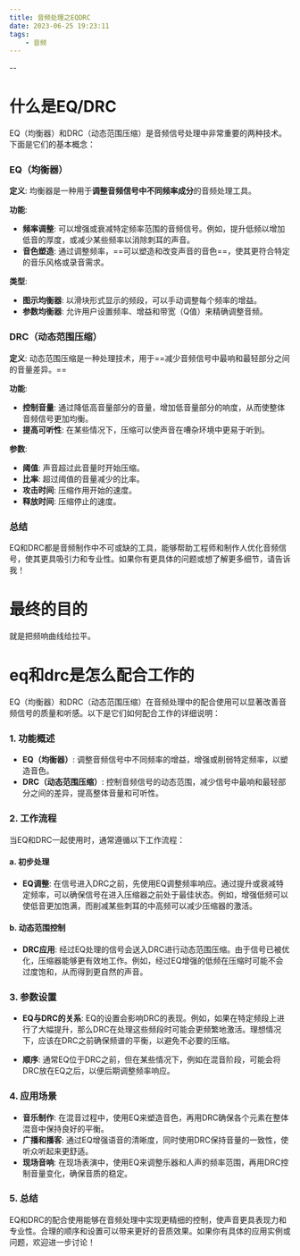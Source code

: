 ```yaml
---
title: 音频处理之EQDRC
date: 2023-06-25 19:23:11
tags:
	- 音频
---
```


--

# 什么是EQ/DRC

EQ（均衡器）和DRC（动态范围压缩）是音频信号处理中非常重要的两种技术。下面是它们的基本概念：

### EQ（均衡器）

**定义**: 均衡器是一种用于**调整音频信号中不同频率成分**的音频处理工具。

**功能**:

- **频率调整**: 可以增强或衰减特定频率范围的音频信号。例如，提升低频以增加低音的厚度，或减少某些频率以消除刺耳的声音。
- **音色塑造**: 通过调整频率，==可以塑造和改变声音的音色==，使其更符合特定的音乐风格或录音需求。

**类型**:

- **图示均衡器**: 以滑块形式显示的频段，可以手动调整每个频率的增益。
- **参数均衡器**: 允许用户设置频率、增益和带宽（Q值）来精确调整音频。

### DRC（动态范围压缩）

**定义**: 动态范围压缩是一种处理技术，用于==减少音频信号中最响和最轻部分之间的音量差异。==

**功能**:
- **控制音量**: 通过降低高音量部分的音量，增加低音量部分的响度，从而使整体音频信号更加均衡。
- **提高可听性**: 在某些情况下，压缩可以使声音在嘈杂环境中更易于听到。

**参数**:

- **阈值**: 声音超过此音量时开始压缩。
- **比率**: 超过阈值的音量减少的比率。
- **攻击时间**: 压缩作用开始的速度。
- **释放时间**: 压缩停止的速度。

### 总结

EQ和DRC都是音频制作中不可或缺的工具，能够帮助工程师和制作人优化音频信号，使其更具吸引力和专业性。如果你有更具体的问题或想了解更多细节，请告诉我！

# 最终的目的

就是把频响曲线给拉平。

# eq和drc是怎么配合工作的

EQ（均衡器）和DRC（动态范围压缩）在音频处理中的配合使用可以显著改善音频信号的质量和听感。以下是它们如何配合工作的详细说明：

### 1. **功能概述**

- **EQ（均衡器）**: 调整音频信号中不同频率的增益，增强或削弱特定频率，以塑造音色。
- **DRC（动态范围压缩）**: 控制音频信号的动态范围，减少信号中最响和最轻部分之间的差异，提高整体音量和可听性。

### 2. **工作流程**

当EQ和DRC一起使用时，通常遵循以下工作流程：

#### a. **初步处理**

- **EQ调整**: 在信号进入DRC之前，先使用EQ调整频率响应。通过提升或衰减特定频率，可以确保信号在进入压缩器之前处于最佳状态。例如，增强低频可以使低音更加饱满，而削减某些刺耳的中高频可以减少压缩器的激活。

#### b. **动态范围控制**

- **DRC应用**: 经过EQ处理的信号会送入DRC进行动态范围压缩。由于信号已被优化，压缩器能够更有效地工作。例如，经过EQ增强的低频在压缩时可能不会过度饱和，从而得到更自然的声音。

### 3. **参数设置**

- **EQ与DRC的关系**: EQ的设置会影响DRC的表现。例如，如果在特定频段上进行了大幅提升，那么DRC在处理这些频段时可能会更频繁地激活。理想情况下，应该在DRC之前确保频谱的平衡，以避免不必要的压缩。

- **顺序**: 通常EQ位于DRC之前，但在某些情况下，例如在混音阶段，可能会将DRC放在EQ之后，以便后期调整频率响应。

### 4. **应用场景**

- **音乐制作**: 在混音过程中，使用EQ来塑造音色，再用DRC确保各个元素在整体混音中保持良好的平衡。
- **广播和播客**: 通过EQ增强语音的清晰度，同时使用DRC保持音量的一致性，使听众听起来更舒适。
- **现场音响**: 在现场表演中，使用EQ来调整乐器和人声的频率范围，再用DRC控制音量变化，确保音质的稳定。

### 5. **总结**

EQ和DRC的配合使用能够在音频处理中实现更精细的控制，使声音更具表现力和专业性。合理的顺序和设置可以带来更好的音质效果。如果你有具体的应用实例或问题，欢迎进一步讨论！